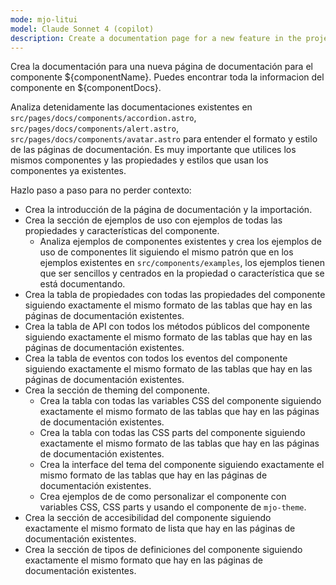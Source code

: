 ```yaml
---
mode: mjo-litui
model: Claude Sonnet 4 (copilot)
description: Create a documentation page for a new feature in the project.
---
```


Crea la documentación para una nueva página de documentación para el componente ${componentName}. Puedes encontrar toda la informacion del componente en ${componentDocs}.

Analiza detenidamente las documentaciones existentes en `src/pages/docs/components/accordion.astro`, `src/pages/docs/components/alert.astro`, `src/pages/docs/components/avatar.astro` para entender el formato y estilo de las páginas de documentación. Es muy importante que utilices los mismos componentes y las propiedades y estilos que usan los componentes ya existentes.

Hazlo paso a paso para no perder contexto:
- Crea la introducción de la página de documentación y la importación.
- Crea la sección de ejemplos de uso con ejemplos de todas las propiedades y características del componente.
    - Analiza ejemplos de componentes existentes y crea los ejemplos de uso de componentes lit siguiendo el mismo patrón que en los ejemplos existentes en `src/components/examples`, los ejemplos tienen que ser sencillos y centrados en la propiedad o característica que se está documentando.
- Crea la tabla de propiedades con todas las propiedades del componente siguiendo exactamente el mismo formato de las tablas que hay en las páginas de documentación existentes.
- Crea la tabla de API con todos los métodos públicos del componente siguiendo exactamente el mismo formato de las tablas que hay en las páginas de documentación existentes.
- Crea la tabla de eventos con todos los eventos del componente siguiendo exactamente el mismo formato de las tablas que hay en las páginas de documentación existentes.
- Crea la sección de theming del componente.
    - Crea la tabla con todas las variables CSS del componente siguiendo exactamente el mismo formato de las tablas que hay en las páginas de documentación existentes.
    - Crea la tabla con todas las CSS parts del componente siguiendo exactamente el mismo formato de las tablas que hay en las páginas de documentación existentes.
    - Crea la interface del tema del componente siguiendo exactamente el mismo formato de las tablas que hay en las páginas de documentación existentes.
    - Crea ejemplos de de como personalizar el componente con variables CSS, CSS parts y usando el componente de `mjo-theme`.
- Crea la sección de accesibilidad del componente siguiendo exactamente el mismo formato de lista que hay en las páginas de documentación existentes.
- Crea la sección de tipos de definiciones del componente siguiendo exactamente el mismo formato que hay en las páginas de documentación existentes.